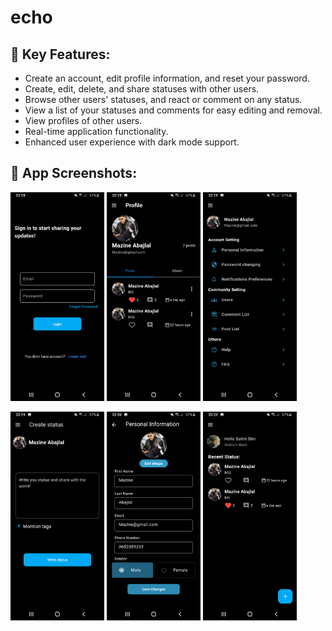 # echo

## 🚀 Key Features:
- Create an account, edit profile information, and reset your password.
- Create, edit, delete, and share statuses with other users.
- Browse other users' statuses, and react or comment on any status.
- View a list of your statuses and comments for easy editing and removal.
- View profiles of other users.
- Real-time application functionality.
- Enhanced user experience with dark mode support.

## :eyes: App Screenshots:
<img src="assets/screenshot/scr1.png" alt="Home Screen" width="150"/> <img src="assets/screenshot/scr2.png" alt="Login Screen" width="150"/> <img src="assets/screenshot/scr3.png" alt="Profile Screen" width="150"/>

<img src="assets/screenshot/scr4.png" alt="Status Screen" width="150"/> <img src="assets/screenshot/scr5.png" alt="Comments Screen" width="150"/> <img src="assets/screenshot/scr6.png" alt="Settings Screen" width="150"/>
